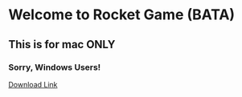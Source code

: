 # Welcome to Rocket Game (BATA)
## This is for mac ONLY
### Sorry, Windows Users!
[Download Link](https://github.com/JohnnyD2020/Rocket-Game-BATA-/releases/download/v2.0Mac/Rocket.Game.BATA.v2.0.app.zip)
